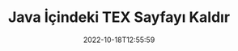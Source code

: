 ---
############################# Static ############################
layout: "auto-gen-merger"
date: 2022-10-18T12:55:59
draft: false
otherformats: vsdx vssm vssx vstm vstx vsx vtx xlam xls xlsb xlsm xlsx xlt xltm xltx xps

############################# Head ############################
head_title: "Java İçindeki TEX Sayfayı Kaldır"
head_description: "Belge birleştirme API'sini kullanarak sayfa sırasını tersine çevirerek Java içindeki bir TEX dosyasından tek bir sayfayı veya sayfa koleksiyonunu kaldırın veya silin."

############################# Header ############################
title: "Java İçindeki TEX Sayfayı Kaldır"
description: "Birkaç satır Java kodu içeren TEX Sayfasını kaldırın."
bg_image: "https://cms.admin.containerize.com/templates/aspose/App_Themes/V3/images/bg/header1.png"
bg_overlay: false
button:
    enable: true
    icon: "fas fa-arrow-down"
    label: "Ücretsiz deneme sürümünü indirin"
    link: "https://downloads.groupdocs.com/merger/java"

############################# SubMenu ############################
submenu:
    enable: true

    left:
        img_alt: "GroupDocs.Merger for Java"
        image: "https://cms.admin.containerize.com/templates/groupdocs/images/product-logos/90x90-noborder/groupdocs-merger-java.png"
        product: "GroupDocs.Merger"
        platform: "Java"

    middle:
        button:

            # button loop
            - link: "https://apireference.groupdocs.com/merger/java"
              text: "API Referansı"

            # button loop
            - link: "https://github.com/groupdocs-merger"
              text: "Kod Örnekleri"

            # button loop
            - link: "https://products.groupdocs.app/merger/family"
              text: "Canlı Demolar"

            # button loop
            - link: "https://purchase.groupdocs.com/pricing/merger/java"
              text: "fiyatlandırma"

    right:
        link_download: "https://downloads.groupdocs.com/merger"
        link_learn: "https://docs.groupdocs.com/merger/java"
        link_buy: "https://purchase.groupdocs.com"

############################# About ############################
about:
    enable: true
    title: "GroupDocs.Merger for Java API'si hakkında"
    content: |
        [GroupDocs.Merger for Java](/tr/merger/java/), PDF, Microsoft Office (Word, Excel, PowerPoint) dahil olmak üzere çok çeşitli belge formatlarını güvenli bir şekilde birleştirme ve ayırma için basit bir çözüm sunar , OneNote), OpenDocument, HTML, resimler ve diğer birçok Java uygulamasında. Kodun yalnızca birkaç satırını ekleyerek, belgelerdeki sayfaların yönünü taşıma, kaldırma, döndürme, değiştirme, çıkarma veya değiştirme gibi çeşitli belge işlemlerini gerçekleştirin. Belgeleri birleştirme API'si, sayfadaki belge yapısını, biçimlendirmeyi ve içeriği analiz etmek için belge sayfalarının görüntü olarak önizlemesini de destekler.
        
        GroupDocs.Merger API, dosya sayfası kaldırma özelliklerine ihtiyaç duyan kurumsal çözümler için doğru bir seçimdir. Bu API'ler, J2SE 7.0 (1.7), J2SE 8.0 (1.8), Java 10 dahil olmak üzere tüm büyük işletim sistemlerinde ve platformlarda iyi bir şekilde desteklenir.

############################# Steps ############################
steps:
    enable: true
    title_left: "Java içindeki TEX Dosya Sayfalarını Kaldırın"
    content_left: |
        [GroupDocs.Merger for Java](/tr/merger/java/), Java geliştiricilerinin bir TEX içindeki tek veya birkaç belirli sayfayı silmesini kolaylaştırır birkaç kolay adımı uygulayarak dosya.
        
        * Kaldırılacak sayfa numaralarıyla **RemoveOptions**'ı başlatın.
        * Yeni **Birleşme** örneği oluşturun ve kaynak belge yolunu yapıcı parametresi olarak iletin.
        * **removePages**'i arayın ve **RemoveOptions** nesnesini iletin.
        * **kaydet**'i arayın ve sonuçtaki belgeyi kaydetmek için dosya yolunu belirtin.

    title_right: "sistem gereksinimleri"
    content_right: |
        GroupDocs.Merger for Java API'leri, tüm büyük platformlarda ve işletim sistemlerinde desteklenir. Aşağıdaki kodu çalıştırmadan önce lütfen aşağıdaki ön koşulların sisteminizde kurulu olduğundan emin olun.

        * İşletim Sistemleri: Microsoft Windows, Linux, MacOS
        * Geliştirme Ortamları: NetBeans, IntelliJ IDEA, Eclipse
        * çerçeveler: J2SE 7.0 (1.7), J2SE 8.0 (1.8), Java 10
        * GroupDocs.Merger for Java ürününün en son sürümünü [Maven](https://repository.groupdocs.com/webapp/#/artifacts/browse/tree/General/repo/com/groupdocs/groupdocs-merger) adresinden indirin
         
    code: |
     {{% merger/additional-styles %}}
     {{< merger/code-merger title="Java örnek kodunu kullanarak TEX dosya sayfaları nasıl kaldırılır">}}

        ```java    
        // GroupDocs.Merger API kullanarak TEX dosya sayfalarını kaldırın
        // Seçilen sayfa numaralarıyla RemoveOptions sınıfını başlat
        RemoveOptions removeOptions = new RemoveOptions(new int[] { 3, 6 });

        // Giriş TEX belgesiyle Birleşmeyi Örneklendir
        Merger merger = new Merger("input.tex");

        // RemovePages yöntemini çağırın ve RemoveOptions nesnesini ona iletin
        merger.removePages(removeOptions);
    
        // Çıktı belgesini kaydetmek için kaydetme yöntemini çağırın ve istenen dosya yolunu iletin
        merger.save("output.tex");
        ```
     {{< /merger/code-merger >}}

############################# Demos ############################
demos:
    enable: true
    title: "Canlı Demolar - Çevrimiçi TEX Sayfayı Kaldırın"
    content: |
       [GroupDocs.Merger Live Demos](https://products.groupdocs.app/splitter/remove-pages/tex) web sitesini ziyaret ederek TEX dosya sayfalarını hemen kaldırın.
       Canlı demo aşağıdaki avantajlara sahiptir.
        
############################# About Formats ############################
about_formats:
    enable: true

############################# More Formats ############################
more_formats:
    enable: true
    title: "Sayfaları Diğer Belge Formatlarından Kaldırma"
    content: |
        Java, dosya biçimleri ve resimler için birleştirme ve bölme API'sini belgeler. Aşağıda belirtildiği gibi popüler dosya biçimlerinden bazılarını kaldırın.

############################# Back to top ###############################
back_to_top:
    enable: true
---